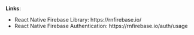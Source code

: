**Links**:
<ul>
  <li>React Native Firebase Library: https://rnfirebase.io/</li>
  <li>React Native Firebase Authentication: https://rnfirebase.io/auth/usage</li>
</ul>